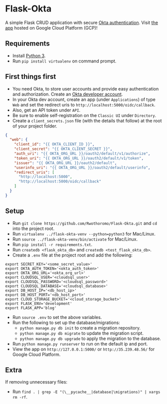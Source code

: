 # Flask-Okta

A simple Flask CRUD application with secure [Okta authentication](https://developer.okta.com/blog/2018/07/23/build-a-simple-crud-app-with-flask-and-python).
Visit [the app](http://35.239.48.56/) hosted on Google Cloud Platform (GCP)!

## Requirements

- Install [Python 3](https://www.python.org/downloads/).
- Run `pip install virtualenv` on command prompt.

## First things first

- You need Okta, to store user accounts and provide easy authentication and authorization. Create an [Okta developer account](https://developer.okta.com/signup).
- In your Okta dev account, create an app (under `Applications`) of type `Web` and set the redirect uris to `http://localhost:5000/oidc/callback`.
- Also, get an API token under `API`.
- Be sure to enable self-registration on the `Classic UI` under `Directory`.
- Create a `client_secrets.json` file (with the details that follow) at the root of your project folder.

```json
{
  "web": {
    "client_id": "{{ OKTA_CLIENT_ID }}",
    "client_secret": "{{ OKTA_CLIENT_SECRET }}",
    "auth_uri": "{{ OKTA_ORG_URL }}/oauth2/default/v1/authorize",
    "token_uri": "{{ OKTA_ORG_URL }}/oauth2/default/v1/token",
    "issuer": "{{ OKTA_ORG_URL }}/oauth2/default",
    "userinfo_uri": "{{ OKTA_ORG_URL }}/oauth2/default/userinfo",
    "redirect_uris": [
      "http://localhost:5000",
      "http://localhost:5000/oidc/callback"
    ]
  }
}
```

## Setup

- Run `git clone https://github.com/Rwothoromo/Flask-Okta.git` and `cd` into the project root.
- Run `virtualenv ../flask-okta-venv --python=python3` for Mac/Linux.
- Run `source ../flask-okta-venv/bin/activate` for Mac/Linux.
- Run `pip install -r requirements.txt`.
- Run `createdb <flask_okta_db>` and `createdb <test_flask_okta_db>`.
- Create a `.env` file at the project root and add the following:

```env
export SECRET_KEY='<some_secret_value>'
export OKTA_AUTH_TOKEN='<okta_auth_token>'
export OKTA_ORG_URL='<okta_org_url>'
export CLOUDSQL_USER='<cloudsql_user>'
export CLOUDSQL_PASSWORD='<cloudsql_password>'
export CLOUDSQL_DATABASE='<cloudsql_database>'
export DB_HOST_IP='<db_host_ip>'
export DB_HOST_PORT='<db_host_port>'
export CLOUD_STORAGE_BUCKET='<cloud_storage_bucket>'
export FLASK_ENV='development'
export FLASK_APP='blog'
```

- Run `source .env` to set the above variables.
- Run the following to set up the database/migrations:
  - `python manage.py db init` to create a migration repository.
  - `python manage.py db migrate` to update the migration script.
  - `python manage.py db upgrade` to apply the migration to the database.
- Run `python manage.py runserver` to run on the default ip and port.
- View the app on `http://127.0.0.1:5000/` or `http://35.239.48.56/` for Google Cloud Platform.

## Extra

If removing unnecessary files:

- Run `find . | grep -E "(\__pycache__|database|\migrations)" | xargs rm -rf`.
